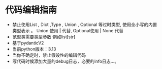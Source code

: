 # 代码编辑指南
* 禁止使用List , Dict ,Type , Union , Optional 等过时类型, 使用全小写的内置类型表示 。 Union 使用 | 代替, Optional使用 | None 代替
* 范型类需要类型参数 例如list[str]
* 基于pydanticV2
* 当前python版本：3.13
* 当你不确定时，禁止假设性的编辑代码
* 写代码时候添加大量的debug日志，必要的info日志...。